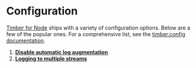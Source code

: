 # Configuration

[Timber for Node](https://github.com/timberio/timber-ruby) ships with a variety of configuration options. Below are a few of the popular ones. For a comprehensive list, see the [timber.config documentation](https://timberio.github.io/timber-node/variable/index.html#static-variable-config).

1. [**Disable automatic log augmentation**](augmentation)
2. [**Logging to multiple streams**](multiple-streams)
